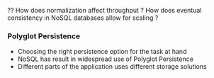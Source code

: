 ??
How does normalization affect throughput ?
How does eventual consistency in NoSQL databases allow for scaling ? 

### Polyglot Persistence

- Choosing the right persistence option for the task at hand
- NoSQL has result in widespread use of Polyglot Persistence
- Different parts of the application uses different storage solutions

